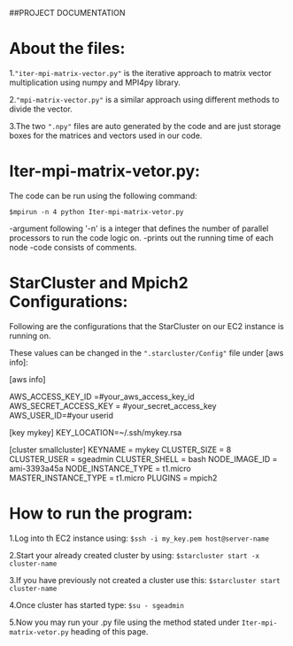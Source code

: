 ##PROJECT DOCUMENTATION

# About the files:

1.`"iter-mpi-matrix-vector.py"` is the iterative approach to matrix vector multiplication using numpy and MPI4py library.

2.`"mpi-matrix-vector.py"` is a similar approach using different methods to divide the vector.

3.The two `".npy"` files are auto generated by the code and are just storage boxes for the matrices and vectors used in our code.


# Iter-mpi-matrix-vetor.py:

The code can be run using the following command:

`$mpirun -n 4 python Iter-mpi-matrix-vetor.py`

-argument following '-n' is a integer that defines the number of parallel processors to run the code logic on.
-prints out the running time of each node
-code consists of comments.


# StarCluster and Mpich2 Configurations:
Following are the configurations that the StarCluster on our EC2 instance is running on. 

These values can be changed in the `".starcluster/Config"` file under [aws info]:

[aws info]  

AWS_ACCESS_KEY_ID =#your_aws_access_key_id
AWS_SECRET_ACCESS_KEY = #your_secret_access_key
AWS_USER_ID=#your userid

[key mykey]
KEY_LOCATION=~/.ssh/mykey.rsa

[cluster smallcluster]
KEYNAME = mykey
CLUSTER_SIZE = 8
CLUSTER_USER = sgeadmin
CLUSTER_SHELL = bash
NODE_IMAGE_ID = ami-3393a45a
NODE_INSTANCE_TYPE = t1.micro
MASTER_INSTANCE_TYPE = t1.micro
PLUGINS = mpich2

# How to run the program:

1.Log into th EC2 instance using: `$ssh -i my_key.pem host@server-name`

2.Start your already created cluster by using: `$starcluster start -x cluster-name`

3.If you have previously not created a cluster use this: `$starcluster start cluster-name` 

4.Once cluster has started type: `$su - sgeadmin`

5.Now you may run your .py file using the method stated under `Iter-mpi-matrix-vetor.py` heading of this page.






